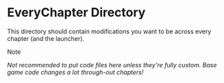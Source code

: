 # EveryChapter Directory
This directory should contain modifications you want to be across every chapter (and the launcher).

> [!NOTE]
> *Not recommended to put code files here unless they're fully custom. Base game code changes a lot through-out chapters!*
